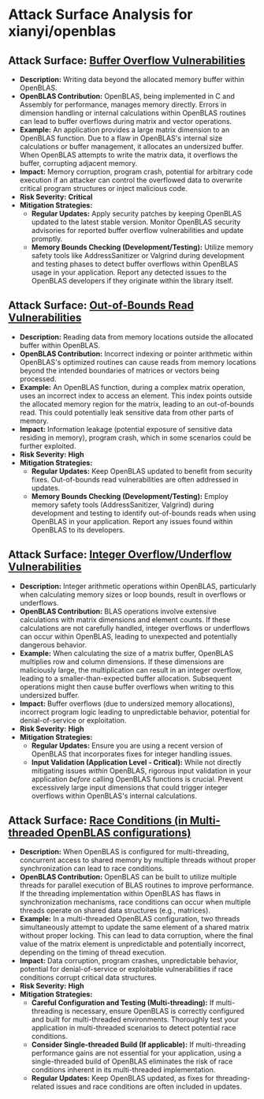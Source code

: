 # Attack Surface Analysis for xianyi/openblas

## Attack Surface: [Buffer Overflow Vulnerabilities](./attack_surfaces/buffer_overflow_vulnerabilities.md)

*   **Description:** Writing data beyond the allocated memory buffer within OpenBLAS.
*   **OpenBLAS Contribution:** OpenBLAS, being implemented in C and Assembly for performance, manages memory directly. Errors in dimension handling or internal calculations within OpenBLAS routines can lead to buffer overflows during matrix and vector operations.
*   **Example:** An application provides a large matrix dimension to an OpenBLAS function. Due to a flaw in OpenBLAS's internal size calculations or buffer management, it allocates an undersized buffer. When OpenBLAS attempts to write the matrix data, it overflows the buffer, corrupting adjacent memory.
*   **Impact:** Memory corruption, program crash, potential for arbitrary code execution if an attacker can control the overflowed data to overwrite critical program structures or inject malicious code.
*   **Risk Severity:** **Critical**
*   **Mitigation Strategies:**
    *   **Regular Updates:**  Apply security patches by keeping OpenBLAS updated to the latest stable version. Monitor OpenBLAS security advisories for reported buffer overflow vulnerabilities and update promptly.
    *   **Memory Bounds Checking (Development/Testing):** Utilize memory safety tools like AddressSanitizer or Valgrind during development and testing phases to detect buffer overflows within OpenBLAS usage in your application. Report any detected issues to the OpenBLAS developers if they originate within the library itself.

## Attack Surface: [Out-of-Bounds Read Vulnerabilities](./attack_surfaces/out-of-bounds_read_vulnerabilities.md)

*   **Description:** Reading data from memory locations outside the allocated buffer within OpenBLAS.
*   **OpenBLAS Contribution:** Incorrect indexing or pointer arithmetic within OpenBLAS's optimized routines can cause reads from memory locations beyond the intended boundaries of matrices or vectors being processed.
*   **Example:** An OpenBLAS function, during a complex matrix operation, uses an incorrect index to access an element. This index points outside the allocated memory region for the matrix, leading to an out-of-bounds read. This could potentially leak sensitive data from other parts of memory.
*   **Impact:** Information leakage (potential exposure of sensitive data residing in memory), program crash, which in some scenarios could be further exploited.
*   **Risk Severity:** **High**
*   **Mitigation Strategies:**
    *   **Regular Updates:** Keep OpenBLAS updated to benefit from security fixes. Out-of-bounds read vulnerabilities are often addressed in updates.
    *   **Memory Bounds Checking (Development/Testing):** Employ memory safety tools (AddressSanitizer, Valgrind) during development and testing to identify out-of-bounds reads when using OpenBLAS in your application. Report any issues found within OpenBLAS to its developers.

## Attack Surface: [Integer Overflow/Underflow Vulnerabilities](./attack_surfaces/integer_overflowunderflow_vulnerabilities.md)

*   **Description:** Integer arithmetic operations within OpenBLAS, particularly when calculating memory sizes or loop bounds, result in overflows or underflows.
*   **OpenBLAS Contribution:** BLAS operations involve extensive calculations with matrix dimensions and element counts. If these calculations are not carefully handled, integer overflows or underflows can occur within OpenBLAS, leading to unexpected and potentially dangerous behavior.
*   **Example:**  When calculating the size of a matrix buffer, OpenBLAS multiplies row and column dimensions. If these dimensions are maliciously large, the multiplication can result in an integer overflow, leading to a smaller-than-expected buffer allocation. Subsequent operations might then cause buffer overflows when writing to this undersized buffer.
*   **Impact:** Buffer overflows (due to undersized memory allocations), incorrect program logic leading to unpredictable behavior, potential for denial-of-service or exploitation.
*   **Risk Severity:** **High**
*   **Mitigation Strategies:**
    *   **Regular Updates:** Ensure you are using a recent version of OpenBLAS that incorporates fixes for integer handling issues.
    *   **Input Validation (Application Level - Critical):** While not directly mitigating issues *within* OpenBLAS, rigorous input validation in your application *before* calling OpenBLAS functions is crucial. Prevent excessively large input dimensions that could trigger integer overflows within OpenBLAS's internal calculations.

## Attack Surface: [Race Conditions (in Multi-threaded OpenBLAS configurations)](./attack_surfaces/race_conditions__in_multi-threaded_openblas_configurations_.md)

*   **Description:** When OpenBLAS is configured for multi-threading, concurrent access to shared memory by multiple threads without proper synchronization can lead to race conditions.
*   **OpenBLAS Contribution:** OpenBLAS can be built to utilize multiple threads for parallel execution of BLAS routines to improve performance. If the threading implementation within OpenBLAS has flaws in synchronization mechanisms, race conditions can occur when multiple threads operate on shared data structures (e.g., matrices).
*   **Example:** In a multi-threaded OpenBLAS configuration, two threads simultaneously attempt to update the same element of a shared matrix without proper locking. This can lead to data corruption, where the final value of the matrix element is unpredictable and potentially incorrect, depending on the timing of thread execution.
*   **Impact:** Data corruption, program crashes, unpredictable behavior, potential for denial-of-service or exploitable vulnerabilities if race conditions corrupt critical data structures.
*   **Risk Severity:** **High**
*   **Mitigation Strategies:**
    *   **Careful Configuration and Testing (Multi-threading):** If multi-threading is necessary, ensure OpenBLAS is correctly configured and built for multi-threaded environments. Thoroughly test your application in multi-threaded scenarios to detect potential race conditions.
    *   **Consider Single-threaded Build (If applicable):** If multi-threading performance gains are not essential for your application, using a single-threaded build of OpenBLAS eliminates the risk of race conditions inherent in its multi-threaded implementation.
    *   **Regular Updates:** Keep OpenBLAS updated, as fixes for threading-related issues and race conditions are often included in updates.


